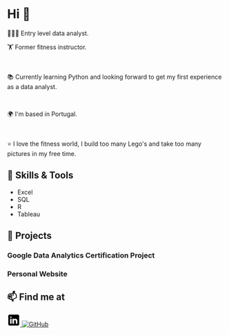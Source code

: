# Hi 👋

👩🏽‍💻 Entry level data analyst. 

🏋 Former fitness instructor. 

<br>

📚 Currently learning Python and looking forward to get my first experience as a data analyst. 

<br>

🌍 I'm based in Portugal. 

<br>

⭐ I love the fitness world, I build too many Lego's and take too many pictures in my free time. 


## 🔧 Skills & Tools

- Excel
- SQL
- R 
- Tableau


## 🚀 Projects

### Google Data Analytics Certification Project

### Personal Website


## 📫 Find me at

<a href="https://www.linkedin.com/in/patriciaigs/">
  <img src="https://raw.githubusercontent.com/simple-icons/simple-icons/develop/icons/linkedin.svg" alt="LinkedIn" width="30" />
</a>

<a href="https://github.com/patriciaigs/patriciaigs">
  <img src="https://raw.githubusercontent.com/simple-icons/simple-icons/develop/icons/github.svg" alt="GitHub" width="30" />
</a>

